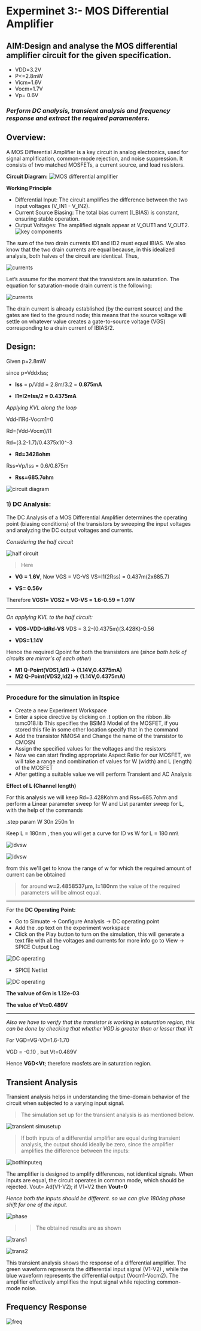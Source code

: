 
# Experminet 3:- MOS Differential Amplifier 
## AIM:Design and analyse the MOS differential amplifier circuit for the given specification.
- VDD=3.2V
- P<=2.8mW
- Vicm=1.6V
- Vocm=1.7V
- Vp= 0.6V
### *Perform DC analysis, transient analysis and frequency response and extract the required paramenters.* 

## Overview:


A MOS Differential Amplifier is a key circuit in analog electronics, used for signal amplification, common-mode rejection, and noise suppression. It consists of two matched MOSFETs, a current source, and load resistors.

**Circuit Diagram:**
![MOS differential amplifier](https://github.com/shivaanii33/LIC-Lab/blob/52110e1853d4575edfdec76bafaeec429ba6d917/images/Screenshot%202025-03-03%20225209.png)

**Working Principle**
- Differential Input: The circuit amplifies the difference between the two input voltages (V_IN1 - V_IN2).
- Current Source Biasing: The total bias current (I_BIAS) is constant, ensuring stable operation.
- Output Voltages: The amplified signals appear at V_OUT1 and V_OUT2.
![key components](https://github.com/shivaanii33/LIC-Lab/blob/966b6e7a2e0489e3310ef2e9bbb45008c497c658/images/Screenshot%202025-03-03%20232202.png)

The sum of the two drain currents ID1 and ID2 must equal IBIAS. We also know that the two drain currents are equal because, in this idealized analysis, both halves of the circuit are identical. Thus,

![currents](https://github.com/shivaanii33/LIC-Lab/blob/ec7d886a29f5b565224f69184f1f69cdd5f25a10/images/Screenshot%202025-03-03%20230122.png)

Let’s assume for the moment that the transistors are in saturation. The equation for saturation-mode drain current is the following:

![currents](https://github.com/shivaanii33/LIC-Lab/blob/9b9095811bc1715f898f1aa399f29d3c25861cdb/images/Screenshot%202025-03-03%20230129.png)

 The drain current is already established (by the current source) and the gates are tied to the ground node; this means that the source voltage will settle on whatever value creates a gate-to-source voltage (VGS) corresponding to a drain current of IBIAS/2.


 ## Design:
  Given p=2.8mW

  since p=VddxIss;

  - **Iss** = p/Vdd = 2.8m/3.2 = **0.875mA**
  
 -  **I1=I2=Iss/2 =  0.4375mA**
  
  *Applying KVL along the loop*
  
  Vdd-I1Rd-Vocm1=0

  Rd=(Vdd-Vocm)/I1

  Rd=(3.2-1.7)/0.4375x10^-3

  - **Rd=3428ohm**

  Rss=Vp/Iss = 0.6/0.875m

  - **Rss=685.7ohm**

  ![circuit diagram](https://github.com/shivaanii33/LIC-Lab/blob/67beca572dd9a0f113d403dfc330372014220758/images/Screenshot%202025-03-06%20213756.png)
  

### 1) DC Analysis:
The DC Analysis of a MOS Differential Amplifier determines the operating point (biasing conditions) of the transistors by sweeping the input voltages and analyzing the DC output voltages and currents.


*Considering the half circuit*

 ![half circuit](https://github.com/shivaanii33/LIC-Lab/blob/211867682ab9b21d088fab71e7edcfb8c6c8f53a/images/Screenshot%202025-03-03%20234100.png)
> Here 
- **VG = 1.6V**, Now VGS = VG-VS 
VS=I1(2Rss) = 0.437m(2x685.7)

- **VS= 0.56v**

Therefore **VGS1= VGS2 = VG-VS = 1.6-0.59 = 1.01V**

---
*On applying KVL to the half circuit:*

- **VDS=VDD-IdRd-VS**
VDS = 3.2-(0.4375m)(3.428K)-0.56

- **VDS=1.14V**

Hence the required Qpoint for both the transistors are (*since both halk of circuits are mirror's of each other*)

- **M1 Q-Point(VDS1,Id1) -> (1.14V,0.4375mA)**
- **M2 Q-Point(VDS2,Id2) -> (1.14V,0.4375mA)**

---
### Procedure for the simulation in ltspice

- Create a new Experiment Workspace
- Enter a spice directive by clicking on .t option on the ribbon  .lib tsmc018.lib  This specifies the BSIM3 Model of the MOSFET, if you stored this file in some other location specify that in the command
- Add the transistor NMOS4 and Change the name of the transistor to CMOSN
- Assign the specified values for the voltages and the resistors
- Now we can start finding appropriate Aspect Ratio for our MOSFET, we will take a range and combination of values for W (width) and L (length) of the MOSFET
- After getting a suitable value we will perform Transient and AC Analysis

**Effect of L (Channel length)**

For this analysis we will keep Rd=3.428Kohm and Rss=685.7ohm and perform a Linear parameter sweep for W and List paramter sweep for L, with the help of the commands

.step param W 30n  250n 1n

Keep L = 180nm , then you will get a curve for ID vs W for L = 180 nm\

![idvsw](https://github.com/shivaanii33/LIC-Lab/blob/cd5eea4a11ad5b6a6028ef5c6d2d9c624667b448/images/Screenshot%202025-03-04%20003531.png)

![idvsw](https://github.com/shivaanii33/LIC-Lab/blob/99e486abeae8c2dd28387f122e5778e25f058ded/images/Screenshot%202025-03-04%20003616.png)

from this we'll get to know the range of w for which the required amount of current can be obtained 
 
 > for around **w=2.4858537µm, l=180nm** the value of the required parameters will be almost equal.

 ---


For the **DC Operating Point:**

- Go to Simuate -> Configure Analysis -> DC operating point
- Add the .op text on the experiment workspace
- Click on the Play button to turn on the simulation, this will generate a text file with all the voltages and currents for more info go to View -> SPICE Output Log

![DC operating](https://github.com/shivaanii33/LIC-Lab/blob/83c926784733f49900df362a2f24909725d5c9a9/images/Screenshot%202025-03-04%20010201.png)

- SPICE Netlist

![DC operating](https://github.com/shivaanii33/LIC-Lab/blob/b9f937da41d45a25a75f579fd065d40de742de77/images/Screenshot%202025-03-04%20010311.png)

**The valvue of Gm is 1.12e-03**

**The value of Vt=0.489V**

---

*Also we have to verify that the transistor is working in saturation region, this can be done by checking that whether VGD is greater than or lesser that Vt*

For VGD=VG-VD=1.6-1.70

VGD = -0.10 , but Vt=0.489V

Hence **VGD<Vt**; therefore mosfets are in saturation region.

## Transient Analysis
Transient analysis helps in understanding the time-domain behavior of the circuit when subjected to a varying input signal. 
> The simulation set up for the transient analysis is as mentioned below.

![transient simusetup](https://github.com/shivaanii33/LIC-Lab/blob/4a3c6d34d5899d7874191c48ed9733999e267e99/images/Screenshot%202025-03-04%20230524.png)

> If both inputs of a differential amplifier are equal during transient analysis, the output should ideally be zero, since the amplifier amplifies the difference between the inputs:

![bothinputeq](https://github.com/shivaanii33/LIC-Lab/blob/9255734fc6091b827c3a64f71fb507ca22069b85/images/Screenshot%202025-03-04%20224130.png)

The amplifier is designed to amplify differences, not identical signals.
When inputs are equal, the circuit operates in common mode, which should be rejected.
Vout= Ad(V1-V2); if V1=V2 then **Vout=0**

*Hence both the inputs should be different. so we can give 180deg phase shift for one of the input.*

![phase](https://github.com/shivaanii33/LIC-Lab/blob/2d70b2dee767bc5525c781d5b68e6b671f7ee8ad/images/Screenshot%202025-03-04%20230542.png)

>> The obtained results are as shown 

![trans1](https://github.com/shivaanii33/LIC-Lab/blob/df8715fb5224298f2871283c07307975d00b8792/images/Screenshot%202025-03-04%20223603.png)

![trans2](https://github.com/shivaanii33/LIC-Lab/blob/82f173d033cb3c467a008738c541435f709c13c8/images/Screenshot%202025-03-04%20223955.png)

This transient analysis shows the response of a differential amplifier. The green waveform represents the differential input signal (V1-V2) , while the blue waveform represents the differential output (Vocm1-Vocm2). The amplifier effectively amplifies the input signal while rejecting common-mode noise. 

## Frequency Response 

![freq](https://github.com/shivaanii33/LIC-Lab/blob/0d1af10cb6a7796874d6dfd88dac80ccc97f58ab/images/Screenshot%202025-03-05%20000357.png)





